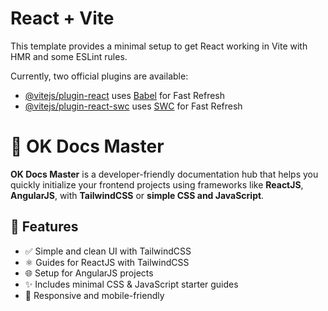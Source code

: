 # React + Vite <br>

This template provides a minimal setup to get React working in Vite with HMR and some ESLint rules.

Currently, two official plugins are available:

- [@vitejs/plugin-react](https://github.com/vitejs/vite-plugin-react/blob/main/packages/plugin-react) uses [Babel](https://babeljs.io/) for Fast Refresh
- [@vitejs/plugin-react-swc](https://github.com/vitejs/vite-plugin-react/blob/main/packages/plugin-react-swc) uses [SWC](https://swc.rs/) for Fast Refresh

# 🚀 OK Docs Master

**OK Docs Master** is a developer-friendly documentation hub that helps you quickly initialize your frontend projects using frameworks like **ReactJS**, **AngularJS**, with **TailwindCSS** or **simple CSS and JavaScript**.



## 📌 Features

- ✅ Simple and clean UI with TailwindCSS
- ⚛️ Guides for ReactJS with TailwindCSS
- 🌐 Setup for AngularJS projects
- ✨ Includes minimal CSS & JavaScript starter guides
- 📱 Responsive and mobile-friendly
 
 
